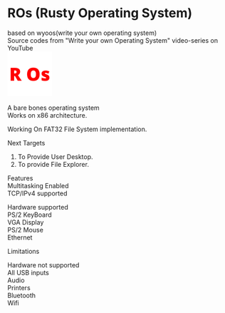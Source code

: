 # ROs (Rusty Operating System)
based on wyoos(write your own operating system)</br>
Source codes from "Write your own Operating System" video-series on YouTube</br>
![](https://github.com/raviverma2791747/ROs/blob/master/assets/logo.png)

A bare bones operating system</br>
Works on x86 architecture.</br>

Working On FAT32 File System implementation.</br>
 
Next Targets</br>
1. To Provide User Desktop.</br>
2. To provide File Explorer.</br>

Features</br>
Multitasking Enabled</br>
TCP/IPv4 supported</br>

Hardware supported</br>
PS/2 KeyBoard</br>
VGA Display</br>
PS/2 Mouse</br>
Ethernet</br>

Limitations</br>

Hardware not supported</br>
All USB inputs</br>
Audio</br>
Printers</br>
Bluetooth</br>
Wifi</br>

